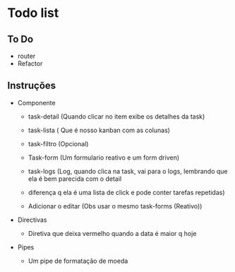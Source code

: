 # Todo list

## To Do
* router
* Refactor


## Instruções
* Componente
  * task-detail (Quando clicar no item exibe os detalhes da task)
  * task-lista ( Que é nosso kanban com as colunas)
  
  * task-filtro (Opcional)
  * Task-form (Um formulario reativo e um form driven)
  * task-logs (Log, quando clica na task, vai para o logs, lembrando que ela é bem parecida com o detail 
  * diferença q ela é uma lista de click e pode conter tarefas repetidas)
  * Adicionar o editar (Obs usar o mesmo task-forms (Reativo))

* Directivas
  * Diretiva que deixa vermelho quando a data é maior q hoje

* Pipes
  * Um pipe de formatação de moeda